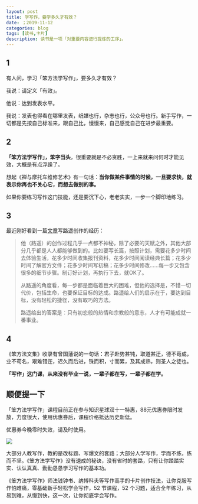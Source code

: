 ```yaml
---
layout: post
title: 学写作，要学多久才有效？
date: ；2019-11-12
categories: blog
tags: [读书,卡片]
description: 读书是一项「对重要内容进行提炼的工序」。
---
```



## 1

有人问，学习「笨方法学写作」，要多久才有效？

我说：请定义「有效」。

他说：达到发表水平。

我说：发表也得看在哪里发表，纸媒也行，杂志也行，公众号也行。新手写作，一切都是先按自己标准来，跟自己比，慢慢来，自己感觉自己在进步最重要。


## 2

**「笨方法学写作」，笨字当头**，很重要就是不必贪胜，一上来就来问何时才能见效，大概是有点浮躁了。

想起《禅与摩托车维修艺术》有一句话：**当你做某件事情的时候，一旦要求快，就表示你再也不关心它，而想去做别的事。**

如果你要练习写作这门技能，还是要沉下心，老老实实，一步一个脚印地练习。

## 3

最近刚好看到一篇[文章](https://book.douban.com/review/7637066/)写路遥创作的经历：

> 他（路遥）的创作过程几乎一点都不神秘，除了必要的天赋之外，其他大部分几乎都是人人都能够做到的。比如要写长篇，按照计划，需要花多少时间去体验生活，花多少时间收集报刊资料，花多少时间阅读经典长篇；花多少时间了解官方文件；花多少时间写初稿；花多少时间修改……每一步又包含很多的细节步骤。制订好计划，再执行下去，就OK了。
> 
> 从路遥的角度看，每一步都是面临着巨大的困难，但他的选择是，不惜一切代价，包括生命，也要保证目标的达成。路遥给人们的启示在于，要达到目标，没有轻松的捷径，没有取巧的方法。
> 
> 路遥给出的答案是：只有初恋般的热情和宗教般的意志，人才有可能成就一番事业。

## 4

《笨方法文集》收录有曾国藩说的一句话：君子赴势甚钝，取道甚迂，德不苟成，业不苟名，艰难错迕，迟久而后进，铢而积，寸而累，及其成熟，则圣人之徒也。

**「写作」这门课，从来没有毕业一说，一辈子都在写，一辈子都在学。**

## 顺便提一下

「笨方法学写作」课程目前正在参与知识星球双十一特惠，88元优惠券限时发放，力度很大，使用优惠券后，课程价格抵达历史新低。

优惠券今晚零时失效，请及时使用。

![](https://mmbiz.qpic.cn/mmbiz_png/HRoY0QT1GiaZeNbtw6ual67qIibMTdsArp2UF8zyBP4eUkpfkdSaObbvah8rH20mEibvX6hsFNsIKAd2NFzQjWMAA/0?wx_fmt=png)


大部分人教写作，教的是改标题、写爆文的套路；大部分人学写作，学而不练，练而不坚。《笨方法学写作》没有速成的秘诀，没有省时的套路，只有让你踏踏实实、认认真真、勤勤恳恳学习写作的基本功。

《笨方法学写作》师法钱钟书、纳博科夫等写作高手的卡片创作技法，让你克服写作怕难痛，零基础新手轻松学会写作，52 节课程，52 个习题，适合全年练习，从易到难，从慢到快，这一次，让你彻底学会写作。



